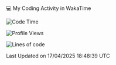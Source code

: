 💻 My Coding Activity in WakaTime
<!--START_SECTION:waka-->
![Code Time](http://img.shields.io/badge/Code%20Time-348%20hrs%2013%20mins-blue)

![Profile Views](http://img.shields.io/badge/Profile%20Views-0-blue)

![Lines of code](https://img.shields.io/badge/From%20Hello%20World%20I%27ve%20Written-1.9%20million%20lines%20of%20code-blue)


 Last Updated on 17/04/2025 18:48:39 UTC
<!--END_SECTION:waka-->
